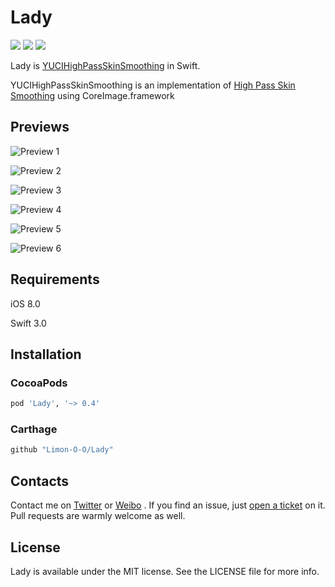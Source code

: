 # Lady

<p>
<a href="http://cocoadocs.org/docsets/Lady"><img src="https://img.shields.io/cocoapods/v/Lady.svg?style=flat"></a>
<a href="https://github.com/Carthage/Carthage/"><img src="https://img.shields.io/badge/Carthage-compatible-4BC51D.svg?style=flat"></a>
<a href="https://raw.githubusercontent.com/Limon-O-O/Lady/master/LICENSE"><img src="https://img.shields.io/cocoapods/l/Lady.svg?style=flat"></a>
</p>

Lady is [YUCIHighPassSkinSmoothing](https://github.com/YuAo/YUCIHighPassSkinSmoothing) in Swift.

YUCIHighPassSkinSmoothing is an implementation of [High Pass Skin Smoothing](https://www.google.com.hk/#newwindow=1&safe=strict&q=High+Pass+Skin+Smoothing) using CoreImage.framework

## Previews
![Preview 1](http://yuao.github.io/YUCIHighPassSkinSmoothing/previews/1.jpg)

![Preview 2](http://yuao.github.io/YUCIHighPassSkinSmoothing/previews/2.jpg)

![Preview 3](http://yuao.github.io/YUCIHighPassSkinSmoothing/previews/3.jpg)

![Preview 4](http://yuao.github.io/YUCIHighPassSkinSmoothing/previews/4.jpg)

![Preview 5](http://yuao.github.io/YUCIHighPassSkinSmoothing/previews/5.jpg)

![Preview 6](http://yuao.github.io/YUCIHighPassSkinSmoothing/previews/6.jpg)

## Requirements

iOS 8.0

Swift 3.0

## Installation

### CocoaPods

```ruby
pod 'Lady', '~> 0.4'
```
### Carthage

```ruby
github "Limon-O-O/Lady"
```

## Contacts

Contact me on [Twitter](https://twitter.com/Limon______) or [Weibo](http://weibo.com/u/1783821582) . If you find an issue, just [open a ticket](https://github.com/Limon-O-O/Lady/issues/new) on it. Pull requests are warmly welcome as well.

## License
Lady is available under the MIT license. See the LICENSE file for more info.


